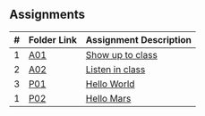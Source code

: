 ## Assignments

|  #  | Folder Link                            | Assignment Description                               |
| :-: | -------------------------------------- | ---------------------------------------------------- |
|  1  | [A01](./assignments/A01/README.md) | [Show up to class ](./assignments/A01/README.md) |
|  2  | [A02](./assignments/A02/README.md) | [Listen in class ](./assignments/A02/README.md)  |
|  3  | [P01](./assignments/P01/README.md) | [Hello World ](./assignments/P01/README.md)      |
|  1  | [P02](./assignments/P02/README.md) | [Hello Mars ](./assignments/P02/README.md)       |